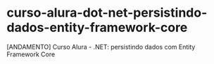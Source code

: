 # curso-alura-dot-net-persistindo-dados-entity-framework-core
[ANDAMENTO] Curso Alura - .NET: persistindo dados com Entity Framework Core

